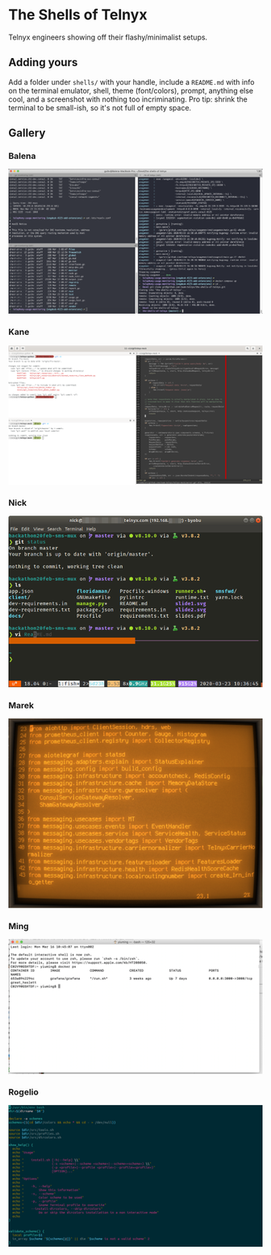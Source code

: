 # The Shells of Telnyx

Telnyx engineers showing off their flashy/minimalist setups.

## Adding yours

Add a folder under `shells/` with your handle, include a `README.md` with info on the terminal emulator, shell, theme (font/colors), prompt, anything else cool, and a screenshot with nothing too incriminating. Pro tip: shrink the terminal to be small-ish, so it's not full of empty space.

## Gallery

### Balena

[![Screenshot](./shells/balena/screenshot.png)](./shells/balena/README.md)

### Kane

[![Screenshot](./shells/kane/screenshot.png)](./shells/kane/README.md)

### Nick

[![Screenshot](./shells/nick/screenshot.png)](./shells/nick/README.md)

### Marek

[![Screenshot](./shells/marek/screenshot.png)](./shells/marek/README.md)

### Ming

[![Screenshot](./shells/ming/screenshot.png)](./shells/ming/README.md)

### Rogelio

[![Screenshot](./shells/rogelio/screenshot.png)](./shells/rogelio/README.md)

